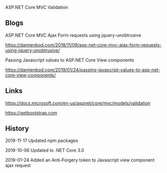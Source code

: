 ASP.NET Core MVC Validation

## Blogs

ASP.NET Core MVC Ajax Form requests using jquery-unobtrusive

https://damienbod.com/2018/11/09/asp-net-core-mvc-ajax-form-requests-using-jquery-unobtrusive/

Passing Javascript values to ASP.NET Core View components

https://damienbod.com/2019/01/24/passing-javascript-values-to-asp-net-core-view-components/

## Links

https://docs.microsoft.com/en-us/aspnet/core/mvc/models/validation

https://getbootstrap.com

## History

2019-11-17 Updated npm packages

2019-10-06 Updated to .NET Core 3.0

2019-01-24 Added an Anti-Forgery token to Javascript view component ajax request